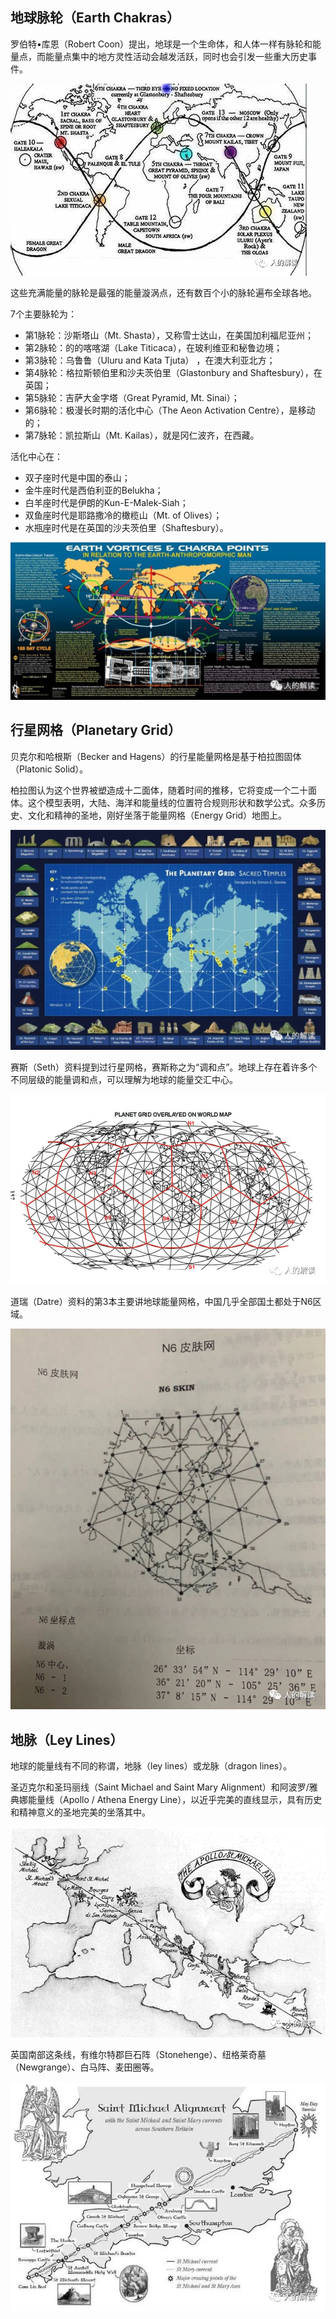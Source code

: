## 地球脉轮（Earth Chakras）

罗伯特•库恩（Robert Coon）提出，地球是一个生命体，和人体一样有脉轮和能量点，而能量点集中的地方灵性活动会越发活跃，同时也会引发一些重大历史事件。

![](img/s3-4-001.jpeg)

这些充满能量的脉轮是最强的能量漩涡点，还有数百个小的脉轮遍布全球各地。

7个主要脉轮为：

- 第1脉轮：沙斯塔山（Mt. Shasta），又称雪士达山，在美国加利福尼亚州；
- 第2脉轮：的的喀喀湖（Lake Titicaca），在玻利维亚和秘鲁边境；
- 第3脉轮：乌鲁鲁（Uluru and Kata Tjuta） ，在澳大利亚北方；
- 第4脉轮：格拉斯顿伯里和沙夫茨伯里（Glastonbury and Shaftesbury），在英国；
- 第5脉轮：吉萨大金字塔（Great Pyramid, Mt. Sinai）；
- 第6脉轮：极漫长时期的活化中心（The Aeon Activation Centre），是移动的；
- 第7脉轮：凯拉斯山（Mt. Kailas），就是冈仁波齐，在西藏。

活化中心在：

- 双子座时代是中国的泰山；
- 金牛座时代是西伯利亚的Belukha；
- 白羊座时代是伊朗的Kun-E-Malek-Siah；
- 双鱼座时代是耶路撒冷的橄榄山（Mt. of Olives）；
- 水瓶座时代是在英国的沙夫茨伯里（Shaftesbury）。

![](img/s3-4-002.jpeg)


## 行星网格（Planetary Grid）

贝克尔和哈根斯（Becker and Hagens）的行星能量网格是基于柏拉图固体（Platonic Solid）。

柏拉图认为这个世界被塑造成十二面体，随着时间的推移，它将变成一个二十面体。这个模型表明，大陆、海洋和能量线的位置符合规则形状和数学公式。众多历史、文化和精神的圣地，刚好坐落于能量网格（Energy Grid）地图上。

![](img/s3-4-003.jpeg)

赛斯（Seth）资料提到过行星网格，赛斯称之为“调和点”。地球上存在着许多个不同层级的能量调和点，可以理解为地球的能量交汇中心。 

![](img/s3-4-004.png)

道瑞（Datre）资料的第3本主要讲地球能量网格，中国几乎全部国土都处于N6区域。

<img src="img/s3-4-005.png"  style="zoom: 70%;" />


## 地脉（Ley Lines）

地球的能量线有不同的称谓，地脉（ley lines）或龙脉（dragon lines）。

圣迈克尔和圣玛丽线（Saint Michael and Saint Mary Alignment）和阿波罗/雅典娜能量线（Apollo / Athena Energy Line），以近乎完美的直线显示，具有历史和精神意义的圣地完美的坐落其中。

![](img/s3-4-006.png)

英国南部这条线，有维尔特郡巨石阵（Stonehenge）、纽格莱奇墓（Newgrange）、白马阵、麦田圈等。

![](img/s3-4-007.jpeg)
